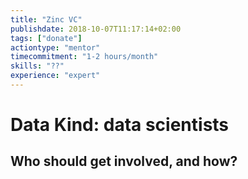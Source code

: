 ```yaml
---
title: "Zinc VC"
publishdate: 2018-10-07T11:17:14+02:00
tags: ["donate"]
actiontype: "mentor"
timecommitment: "1-2 hours/month"
skills: "??"
experience: "expert"
---
```

# Data Kind: data scientists


## Who should get involved, and how?

